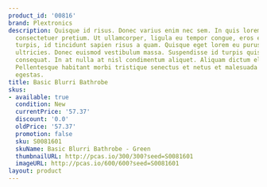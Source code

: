 ```yaml
---
product_id: '00816'
brand: Plextronics
description: Quisque id risus. Donec varius enim nec sem. In quis lorem vitae elit
  consectetuer pretium. Ut ullamcorper, ligula eu tempor congue, eros est euismod
  turpis, id tincidunt sapien risus a quam. Quisque eget lorem eu purus dignissim
  ultricies. Donec euismod vestibulum massa. Suspendisse id turpis quis orci euismod
  consequat. In at nulla at nisl condimentum aliquet. Aliquam dictum eleifend risus.
  Pellentesque habitant morbi tristique senectus et netus et malesuada fames ac turpis
  egestas.
title: Basic Blurri Bathrobe
skus:
- available: true
  condition: New
  currentPrice: '57.37'
  discount: '0.0'
  oldPrice: '57.37'
  promotion: false
  sku: S0081601
  skuName: Basic Blurri Bathrobe - Green
  thumbnailURL: http://pcas.io/300/300?seed=S0081601
  imageURL: http://pcas.io/600/600?seed=S0081601
layout: product
---
```

